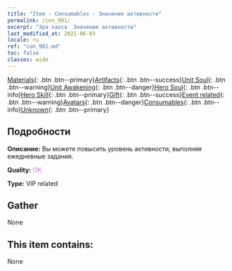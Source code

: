 ```yaml
---
title: "Item - Consumables - Значение активности"
permalink: /con_901/
excerpt: "Эра хаоса  Значение активности"
last_modified_at: 2021-06-03
locale: ru
ref: "con_901.md"
toc: false
classes: wide
---
```

 [Materials](/ItemsRU/){: .btn .btn--primary}[Artifacts](/ItemsRU/Artifacts/){: .btn .btn--success}[Unit Soul](/ItemsRU/UnitSoul/){: .btn .btn--warning}[Unit Awakening](/ItemsRU/UnitAwakening/){: .btn .btn--danger}[Hero Soul](/ItemsRU/HeroSoul/){: .btn .btn--info}[Hero Skill](/ItemsRU/HeroSkill/){: .btn .btn--primary}[Gift](/ItemsRU/Gift/){: .btn .btn--success}[Event related](/ItemsRU/Events/){: .btn .btn--warning}[Avatars](/ItemsRU/Avatars/){: .btn .btn--danger}[Consumables](/ItemsRU/Consumables/){: .btn .btn--info}[Unknown](/ItemsRU/Unknown/){: .btn .btn--primary}

## Подробности
 **Описание:** Вы можете повысить уровень активности, выполняя ежедневные задания.

 **Quality:** <span style="color: #DA70D6">OK</span>

 **Type:** VIP related

## Gather

  None

## This item contains:

  None


